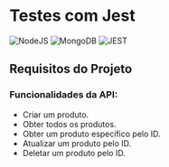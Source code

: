 # Testes com Jest

![NodeJS](https://img.shields.io/badge/node.js-6DA55F?style=for-the-badge&logo=node.js&logoColor=white)
![MongoDB](https://img.shields.io/badge/mongodb-6DA55F?style=for-the-badge&logo=mongodb&logoColor=white)
![JEST](https://img.shields.io/badge/jest-6DA55F?style=for-the-badge&logo=jest&logoColor=white)


## Requisitos do Projeto

### Funcionalidades da API:

- Criar um produto.
- Obter todos os produtos.
- Obter um produto específico pelo ID.
- Atualizar um produto pelo ID.
- Deletar um produto pelo ID.